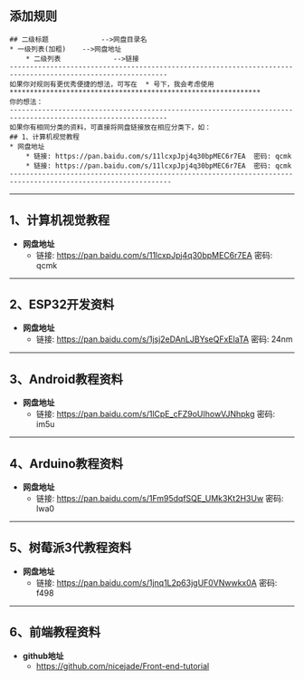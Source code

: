 ## 添加规则

```
## 二级标题             -->网盘目录名
* 一级列表(加粗)    -->网盘地址
    * 二级列表             -->链接
-------------------------------------------------------------------------------------------------------------
如果你对规则有更优秀便捷的想法，可写在  * 号下，我会考虑使用
**************************************************************
你的想法：
-------------------------------------------------------------------------------------------------------------
如果你有相同分类的资料，可直接将网盘链接放在相应分类下，如：
## 1、计算机视觉教程
* 网盘地址
    * 链接: https://pan.baidu.com/s/11lcxpJpj4q30bpMEC6r7EA  密码: qcmk
    * 链接: https://pan.baidu.com/s/11lcxpJpj4q30bpMEC6r7EA  密码: qcmk
--------------------------------------------------------------------------------------------------------------
```



---

## 1、计算机视觉教程

* **网盘地址**
  * 链接: https://pan.baidu.com/s/11lcxpJpj4q30bpMEC6r7EA  密码: qcmk

---

## 2、ESP32开发资料

* **网盘地址**
  * 链接: https://pan.baidu.com/s/1jsj2eDAnLJBYseQFxElaTA  密码: 24nm

---

## 3、Android教程资料

* **网盘地址**
  * 链接: https://pan.baidu.com/s/1lCpE_cFZ9oUIhowVJNhpkg  密码: im5u

---

## 4、Arduino教程资料

* **网盘地址**
  * 链接: https://pan.baidu.com/s/1Fm95dqfSQE_UMk3Kt2H3Uw  密码: lwa0

---

## 5、树莓派3代教程资料

* **网盘地址**
  * 链接: https://pan.baidu.com/s/1jnq1L2p63jgUF0VNwwkx0A  密码: f498

---

## 6、前端教程资料

* **github地址**
  * https://github.com/nicejade/Front-end-tutorial